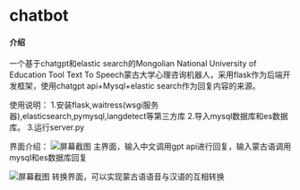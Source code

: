 # chatbot

#### 介绍
一个基于chatgpt和elastic search的Mongolian National University of Education Tool Text To Speech蒙古大学心理咨询机器人，采用flask作为后端开发框架，使用chatgpt api+Mysql+elastic search作为回复内容的来源。



使用说明：
1.安装flask,waitress(wsgi服务器),elasticsearch,pymysql,langdetect等第三方库
2.导入mysql数据库和es数据库。
3.运行server.py

界面介绍：
![](https://foruda.gitee.com/images/1719221104332129179/5d7cfc89_10193695.png "屏幕截图")
主界面，输入中文调用gpt api进行回复，输入蒙古语调用mysql和es数据库回复

![](https://foruda.gitee.com/images/1719221239052362273/ef0d7a02_10193695.png "屏幕截图")
转换界面，可以实现蒙古语语音与汉语的互相转换